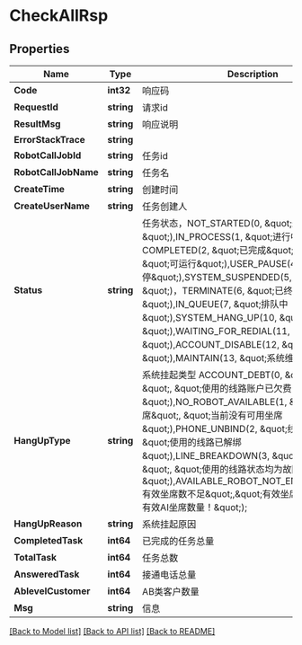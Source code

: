 # CheckAllRsp

## Properties

Name | Type | Description | Notes
------------ | ------------- | ------------- | -------------
**Code** | **int32** | 响应码 | [optional] 
**RequestId** | **string** | 请求id | [optional] 
**ResultMsg** | **string** | 响应说明 | [optional] 
**ErrorStackTrace** | **string** |  | [optional] 
**RobotCallJobId** | **string** | 任务id | [optional] 
**RobotCallJobName** | **string** | 任务名 | [optional] 
**CreateTime** | **string** | 创建时间 | [optional] 
**CreateUserName** | **string** | 任务创建人 | [optional] 
**Status** | **string** | 任务状态，NOT_STARTED(0, \&quot;未开始\&quot;),IN_PROCESS(1, \&quot;进行中\&quot;)，COMPLETED(2, \&quot;已完成\&quot;),RUNNABLE(3, \&quot;可运行\&quot;),USER_PAUSE(4, \&quot;用户暂停\&quot;),SYSTEM_SUSPENDED(5, \&quot;系统暂停\&quot;)，TERMINATE(6, \&quot;已终止\&quot;),IN_QUEUE(7, \&quot;排队中\&quot;),SYSTEM_HANG_UP(10, \&quot;系统挂起\&quot;),WAITING_FOR_REDIAL(11, \&quot;等待重呼\&quot;),ACCOUNT_DISABLE(12, \&quot;账户禁用\&quot;),MAINTAIN(13, \&quot;系统维护\&quot;); | [optional] 
**HangUpType** | **string** | 系统挂起类型 ACCOUNT_DEBT(0, \&quot;账户欠费\&quot;, \&quot;使用的线路账户已欠费\&quot;),NO_ROBOT_AVAILABLE(1, \&quot;没有可用坐席\&quot;, \&quot;当前没有可用坐席\&quot;),PHONE_UNBIND(2, \&quot;线路已解绑\&quot;, \&quot;使用的线路已解绑\&quot;),LINE_BREAKDOWN(3, \&quot;线路故障\&quot;, \&quot;使用的线路状态均为故障\&quot;),AVAILABLE_ROBOT_NOT_ENOUGH(4,\&quot;有效坐席数不足\&quot;,\&quot;有效坐席数不足，请检查有效AI坐席数量！\&quot;); | [optional] 
**HangUpReason** | **string** | 系统挂起原因 | [optional] 
**CompletedTask** | **int64** | 已完成的任务总量 | [optional] 
**TotalTask** | **int64** | 任务总数 | [optional] 
**AnsweredTask** | **int64** | 接通电话总量 | [optional] 
**AblevelCustomer** | **int64** | AB类客户数量 | [optional] 
**Msg** | **string** | 信息 | [optional] 

[[Back to Model list]](../README.md#documentation-for-models) [[Back to API list]](../README.md#documentation-for-api-endpoints) [[Back to README]](../README.md)


